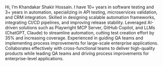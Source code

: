 Hi, I’m Khandakar Shakir Hossain. I have 10+ years in software testing and 3+ years in automation, specializing in API testing, microservices validation, and CRM integration. Skilled in designing scalable automation frameworks, integrating CI/CD pipelines, and improving release stability. Leveraged AI-driven solutions such as Playwright MCP Server, GitHub Copilot, and LLMs (ChatGPT, Claude) to streamline automation, cutting test creation effort by 35% and increasing coverage. Experienced in guiding QA teams and implementing process improvements for large-scale enterprise applications. Collaborates effectively with cross-functional teams to deliver high-quality products while leading QA teams and driving process improvements for enterprise-level applications.
